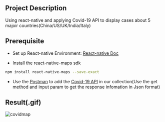 ## Project Description
Using react-native and applying Covid-19 API to display cases about 5 majoir countries(China/US/UK/India/Italy)

## Prerequisite
* Set up React-native Environment: [React-native Doc](https://reactnative.dev/docs/environment-setup)

* Install the react-native-maps sdk 
```sh
npm install react-native-maps --save-exact
```

* Use the [Postman](https://www.postman.com) to add the [Covid-19 API](https://documenter.getpostman.com/view/10808728/SzS8rjbc?version=latest#4b88f773-be9b-484f-b521-bb58dda0315c) in our collection(Use the get method and input param to get the response infomation in Json format)

## Result(.gif)
![covidmap](https://github.com/BUEC500C1/covid19-app-Jie1995tbc/blob/master/covidmap.gif)
